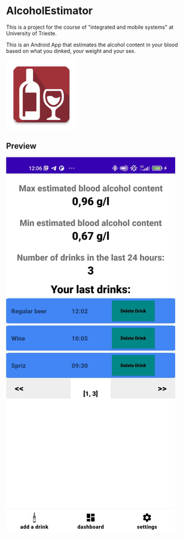 # AlcoholEstimator 


This is a project for the course of "integrated and mobile systems" at University of Trieste.

This is an Android App that estimates the alcohol content in your blood based on what you dinked, your weight and your sex.

![logo img](https://github.com/AndreaGonzato/AlcoholEstimator/blob/main/app/src/main/res/mipmap-xxxhdpi/ic_launcher.png)


## Preview


![demo img](https://github.com/AndreaGonzato/AlcoholEstimator/blob/main/demoApp.jpeg)
